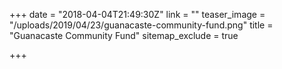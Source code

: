 +++
date = "2018-04-04T21:49:30Z"
link = ""
teaser_image = "/uploads/2019/04/23/guanacaste-community-fund.png"
title = "Guanacaste Community Fund"
sitemap_exclude = true

+++
